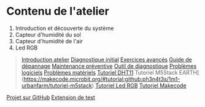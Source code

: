# Contenu de l'atelier

1. Introduction et découverte du système
2. Capteur d'humidité du sol
3. Capteur d'humidité de l'air
4. Led RGB


> [Introduction atelier](https://makecode.microbit.org/#tutorial:github:ph3n4t3s/1m1-urbanfarm/introduction-microbit)
> [Diagnostique initial](https://makecode.microbit.org/#tutorial:github:ph3n4t3s/1m1-urbanfarm/diagnostic-initial)
> [Exercices avancés](https://makecode.microbit.org/#tutorial:github:ph3n4t3s/1m1-urbanfarm/exercices-avances)
> [Guide de dépannage](https://makecode.microbit.org/#tutorial:github:ph3n4t3s/1m1-urbanfarm/guide-depannage)
> [Maintenance préventive](https://makecode.microbit.org/#tutorial:github:ph3n4t3s/1m1-urbanfarm/maintenance-preventive)
> [Outil de diagnostique](https://makecode.microbit.org/#tutorial:github:ph3n4t3s/1m1-urbanfarm/outil-de-diagnostique)
> [Problèmes logiciels](https://makecode.microbit.org/#tutorial:github:ph3n4t3s/1m1-urbanfarm/problemes-logiciels)
> [Problèmes matériels](https://makecode.microbit.org/#tutorial:github:ph3n4t3s/1m1-urbanfarm/problemes-materiels)
> [Tutoriel DHT11](https://makecode.microbit.org/#tutorial:github:ph3n4t3s/1m1-urbanfarm/tutoriel-dht11)
> Tutoriel M5Stack EARTH](https://makecode.microbit.org/#tutorial:github:ph3n4t3s/1m1-urbanfarm/tutoriel-m5stack)
> [Tutoriel Led RGB](https://makecode.microbit.org/#tutorial:github:ph3n4t3s/1m1-urbanfarm/tutoriel-led-rgb)
> [Tutoriel Makecode](https://makecode.microbit.org/#tutorial:github:ph3n4t3s/1m1-urbanfarm/tutoriel-makecode)

[Projet sur GitHub]() 
[Extension de test](https://makecode.microbit.org/#testproject:e50528d4-76b1-4c94-c30d-902bfd340e35)